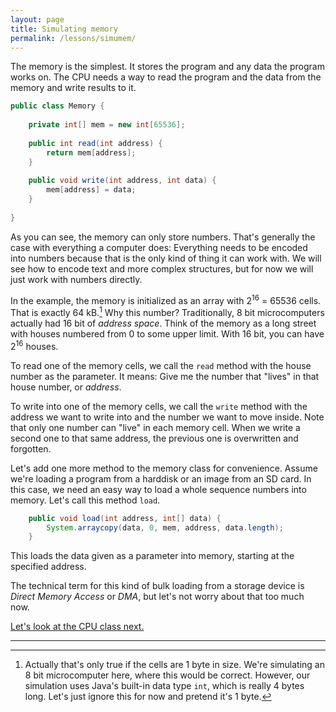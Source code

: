 ```yaml
---
layout: page
title: Simulating memory
permalink: /lessons/simumem/
---
```


The memory is the simplest.
It stores the program and any data the program works on. The CPU needs a way to
read the program and the data from the memory and write results to it.

```java
public class Memory {
    
    private int[] mem = new int[65536];
    
    public int read(int address) {
        return mem[address];
    }
    
    public void write(int address, int data) {
        mem[address] = data;
    }
    
}
```

As you can see, the memory can only store numbers. That's generally the case
with everything a computer does: Everything needs to be encoded into numbers
because that is the only kind of thing it can work with. We will see how to
encode text and more complex structures, but for now we will just work with
numbers directly.

In the example, the memory is initialized as an array with
2<sup>16</sup>&nbsp;=&nbsp;65536 cells.
That is exactly 64&nbsp;kB.[^1] Why this number? Traditionally, 8 bit microcomputers
actually had 16 bit of *address space*. Think of the memory as a long street
with houses numbered from 0 to some upper limit. With 16 bit, you can have 2<sup>16</sup>
houses.

To read one of the memory cells, we call the `read` method with the house number
as the parameter. It means: Give me the number that "lives" in that house number,
or *address*.

To write into one of the memory cells, we call the `write` method with the
address we want to write into and the number we want to move inside. Note that
only one number can "live" in each memory cell. When we write a second one to
that same address, the previous one is overwritten and forgotten.

Let's add one more method to the memory class for convenience. Assume we're loading
a program from a harddisk or an image from an SD card. In this case, we need an easy way to
load a whole sequence numbers into memory. Let's call this method `load`. 

```java
    public void load(int address, int[] data) {
        System.arraycopy(data, 0, mem, address, data.length);
    }
```

This loads the data given as a parameter into memory, starting at the specified
address.

The technical term for this kind of bulk loading from a storage device is
*Direct Memory Access* or *DMA*, but let's not worry about that too much now.

[Let's look at the CPU class next.](../simucpu)

***

[^1]: Actually that's only true if the cells are 1 byte in
    size. We're simulating an 8 bit microcomputer here, where this would be 
    correct. However, our simulation uses Java's built-in data type `int`, which
    is really 4 bytes long. Let's just ignore this for now and pretend it's
    1 byte.
